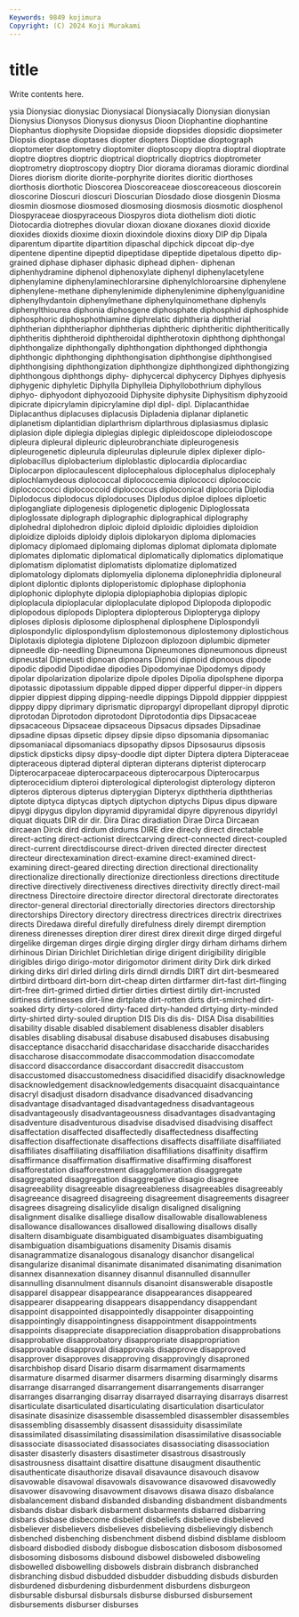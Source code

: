 ```yaml
---
Keywords: 9849 kojimura
Copyright: (C) 2024 Koji Murakami
---
```


# title

Write contents here.



ysia Dionysiac dionysiac Dionysiacal Dionysiacally Dionysian dionysian Dionysius
Dionysos Dionysus dionysus Dioon Diophantine diophantine Diophantus diophysite Diopsidae diopside
diopsides diopsidic diopsimeter Diopsis dioptase dioptases diopter diopters Dioptidae dioptograph
dioptometer dioptometry dioptomiter dioptoscopy dioptra dioptral dioptrate dioptre dioptres dioptric
dioptrical dioptrically dioptrics dioptrometer dioptrometry dioptroscopy dioptry Dior diorama dioramas
dioramic diordinal Diores diorism diorite diorite-porphyrite diorites dioritic diorthoses diorthosis
diorthotic Dioscorea Dioscoreaceae dioscoreaceous dioscorein dioscorine Dioscuri dioscuri Dioscurian Diosdado
diose diosgenin Diosma diosmin diosmose diosmosed diosmosing diosmosis diosmotic diosphenol
Diospyraceae diospyraceous Diospyros diota diothelism dioti diotic Diotocardia diotrephes diovular
dioxan dioxane dioxanes dioxid dioxide dioxides dioxids dioxime dioxin dioxindole
dioxins dioxy DIP dip Dipala diparentum dipartite dipartition dipaschal dipchick
dipcoat dip-dye dipentene dipentine dipeptid dipeptidase dipeptide dipetalous dipetto dip-grained
diphase diphaser diphasic diphead diphen- diphenan diphenhydramine diphenol diphenoxylate diphenyl
diphenylacetylene diphenylamine diphenylaminechlorarsine diphenylchloroarsine diphenylene diphenylene-methane diphenylenimide diphenylenimine diphenylguanidine diphenylhydantoin
diphenylmethane diphenylquinomethane diphenyls diphenylthiourea diphonia diphosgene diphosphate diphosphid diphosphide diphosphoric
diphosphothiamine diphrelatic diphtheria diphtherial diphtherian diphtheriaphor diphtherias diphtheric diphtheritic diphtheritically
diphtheritis diphtheroid diphtheroidal diphtherotoxin diphthong diphthongal diphthongalize diphthongally diphthongation diphthonged
diphthongia diphthongic diphthonging diphthongisation diphthongise diphthongised diphthongising diphthongization diphthongize diphthongized
diphthongizing diphthongous diphthongs diphy- diphycercal diphycercy Diphyes diphyesis diphygenic diphyletic
Diphylla Diphylleia Diphyllobothrium diphyllous diphyo- diphyodont diphyozooid Diphysite diphysite Diphysitism
diphyzooid dipicrate dipicrylamin dipicrylamine dipl dipl- dipl. Diplacanthidae Diplacanthus diplacuses
diplacusis Dipladenia diplanar diplanetic diplanetism diplantidian diplarthrism diplarthrous diplasiasmus diplasic
diplasion diple diplegia diplegias diplegic dipleidoscope dipleiodoscope dipleura dipleural dipleuric
dipleurobranchiate dipleurogenesis dipleurogenetic dipleurula dipleurulas dipleurule diplex diplexer diplo- diplobacillus
diplobacterium diploblastic diplocardia diplocardiac Diplocarpon diplocaulescent diplocephalous diplocephalus diplocephaly diplochlamydeous
diplococcal diplococcemia diplococci diplococcic diplococcocci diplococcoid diplococcus diploconical diplocoria Diplodia
Diplodocus diplodocus diplodocuses Diplodus diploe diploes diploetic diplogangliate diplogenesis diplogenetic
diplogenic Diploglossata diploglossate diplograph diplographic diplographical diplography diplohedral diplohedron diploic
diploid diploidic diploidies diploidion diploidize diploids diploidy diplois diplokaryon diploma
diplomacies diplomacy diplomaed diplomaing diplomas diplomat diplomata diplomate diplomates diplomatic
diplomatical diplomatically diplomatics diplomatique diplomatism diplomatist diplomatists diplomatize diplomatized diplomatology
diplomats diplomyelia diplonema diplonephridia diploneural diplont diplontic diplonts diploperistomic diplophase
diplophonia diplophonic diplophyte diplopia diplopiaphobia diplopias diplopic diploplacula diploplacular diploplaculate
diplopod Diplopoda diplopodic diplopodous diplopods Diploptera diplopterous Diplopteryga diplopy diploses
diplosis diplosome diplosphenal diplosphene Diplospondyli diplospondylic diplospondylism diplostemonous diplostemony diplostichous
Diplotaxis diplotegia diplotene Diplozoon diplozoon diplumbic dipmeter dipneedle dip-needling Dipneumona
Dipneumones dipneumonous dipneust dipneustal Dipneusti dipnoan dipnoans Dipnoi dipnoid dipnoous
dipode dipodic dipodid Dipodidae dipodies Dipodomyinae Dipodomys dipody dipolar dipolarization
dipolarize dipole dipoles Dipolia dipolsphene diporpa dipotassic dipotassium dippable dipped
dipper dipperful dipper-in dippers dippier dippiest dipping dipping-needle dippings Dippold
dipppier dipppiest dipppy dippy diprimary diprismatic dipropargyl dipropellant dipropyl diprotic
diprotodan Diprotodon diprotodont Diprotodontia dips Dipsacaceae dipsacaceous Dipsaceae dipsaceous Dipsacus
dipsades Dipsadinae dipsadine dipsas dipsetic dipsey dipsie dipso dipsomania dipsomaniac
dipsomaniacal dipsomaniacs dipsopathy dipsos Dipsosaurus dipsosis dipstick dipsticks dipsy dipsy-doodle
dipt dipter Diptera diptera Dipteraceae dipteraceous dipterad dipteral dipteran dipterans
dipterist dipterocarp Dipterocarpaceae dipterocarpaceous dipterocarpous Dipterocarpus dipterocecidium dipteroi dipterological dipterologist
dipterology dipteron dipteros dipterous dipterus dipterygian Dipteryx dipththeria dipththerias diptote
diptyca diptycas diptych diptychon diptychs Dipus dipus dipware dipygi dipygus
dipylon dipyramid dipyramidal dipyre dipyrenous dipyridyl diquat diquats DIR dir
dir. Dira Dirac diradiation Dirae Dirca Dircaean dircaean Dirck dird
dirdum dirdums DIRE dire direcly direct directable direct-acting direct-actionist directcarving
direct-connected direct-coupled direct-current directdiscourse direct-driven directed directer directest directeur directexamination
direct-examine direct-examined direct-examining direct-geared directing direction directional directionality directionalize directionally
directionize directionless directions directitude directive directively directiveness directives directivity directly
direct-mail directness Directoire directoire director directoral directorate directorates director-general directorial
directorially directories directors directorship directorships Directory directory directress directrices directrix
directrixes directs Diredawa direful direfully direfulness direly dirempt diremption direness
direnesses direption direr direst direx direxit dirge dirged dirgeful dirgelike
dirgeman dirges dirgie dirging dirgler dirgy dirham dirhams dirhem dirhinous
Dirian Dirichlet Dirichletian dirige dirigent dirigibility dirigible dirigibles dirigo dirigo-motor
dirigomotor diriment dirity Dirk dirk dirked dirking dirks dirl dirled
dirling dirls dirndl dirndls DIRT dirt dirt-besmeared dirtbird dirtboard dirt-born
dirt-cheap dirten dirtfarmer dirt-fast dirt-flinging dirt-free dirt-grimed dirtied dirtier dirties
dirtiest dirtily dirt-incrusted dirtiness dirtinesses dirt-line dirtplate dirt-rotten dirts dirt-smirched
dirt-soaked dirty dirty-colored dirty-faced dirty-handed dirtying dirty-minded dirty-shirted dirty-souled diruption
DIS Dis dis dis- DISA Disa disabilities disability disable disabled
disablement disableness disabler disablers disables disabling disabusal disabuse disabused disabuses
disabusing disacceptance disaccharid disaccharidase disaccharide disaccharides disaccharose disaccommodate disaccommodation disaccomodate
disaccord disaccordance disaccordant disaccredit disaccustom disaccustomed disaccustomedness disacidified disacidify disacknowledge
disacknowledgement disacknowledgements disacquaint disacquaintance disacryl disadjust disadorn disadvance disadvanced disadvancing
disadvantage disadvantaged disadvantagedness disadvantageous disadvantageously disadvantageousness disadvantages disadvantaging disadventure disadventurous
disadvise disadvised disadvising disaffect disaffectation disaffected disaffectedly disaffectedness disaffecting disaffection
disaffectionate disaffections disaffects disaffiliate disaffiliated disaffiliates disaffiliating disaffiliation disaffiliations disaffinity
disaffirm disaffirmance disaffirmation disaffirmative disaffirming disafforest disafforestation disafforestment disagglomeration disaggregate
disaggregated disaggregation disaggregative disagio disagree disagreeability disagreeable disagreeableness disagreeables disagreeably
disagreeance disagreed disagreeing disagreement disagreements disagreer disagrees disagreing disalicylide disalign
disaligned disaligning disalignment disalike disalliege disallow disallowable disallowableness disallowance disallowances
disallowed disallowing disallows disally disaltern disambiguate disambiguated disambiguates disambiguating disambiguation
disambiguations disamenity Disamis disamis disanagrammatize disanalogous disanalogy disanchor disangelical disangularize
disanimal disanimate disanimated disanimating disanimation disannex disannexation disanney disannul disannulled
disannuller disannulling disannulment disannuls disanoint disanswerable disapostle disapparel disappear disappearance
disappearances disappeared disappearer disappearing disappears disappendancy disappendant disappoint disappointed disappointedly
disappointer disappointing disappointingly disappointingness disappointment disappointments disappoints disappreciate disappreciation disapprobation
disapprobations disapprobative disapprobatory disappropriate disappropriation disapprovable disapproval disapprovals disapprove disapproved
disapprover disapproves disapproving disapprovingly disaproned disarchbishop disard Disario disarm disarmament
disarmaments disarmature disarmed disarmer disarmers disarming disarmingly disarms disarrange disarranged
disarrangement disarrangements disarranger disarranges disarranging disarray disarrayed disarraying disarrays disarrest
disarticulate disarticulated disarticulating disarticulation disarticulator disasinate disasinize disassemble disassembled disassembler
disassembles disassembling disassembly disassent disassiduity disassimilate disassimilated disassimilating disassimilation disassimilative
disassociable disassociate disassociated disassociates disassociating disassociation disaster disasterly disasters disastimeter
disastrous disastrously disastrousness disattaint disattire disattune disaugment disauthentic disauthenticate disauthorize
disavail disavaunce disavouch disavow disavowable disavowal disavowals disavowance disavowed disavowedly
disavower disavowing disavowment disavows disawa disazo disbalance disbalancement disband disbanded
disbanding disbandment disbandments disbands disbar disbark disbarment disbarments disbarred disbarring
disbars disbase disbecome disbelief disbeliefs disbelieve disbelieved disbeliever disbelievers disbelieves
disbelieving disbelievingly disbench disbenched disbenching disbenchment disbend disbind disblame disbloom
disboard disbodied disbody disbogue disboscation disbosom disbosomed disbosoming disbosoms disbound
disbowel disboweled disboweling disbowelled disbowelling disbowels disbrain disbranch disbranched disbranching
disbud disbudded disbudder disbudding disbuds disburden disburdened disburdening disburdenment disburdens
disburgeon disbursable disbursal disbursals disburse disbursed disbursement disbursements disburser disburses
